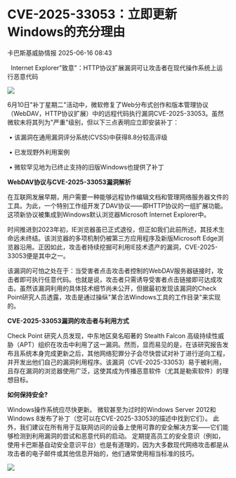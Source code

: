 #  CVE-2025-33053：立即更新Windows的充分理由  
 卡巴斯基威胁情报   2025-06-16 08:43  
  
  Internet Explorer"致意"：HTTP协议扩展漏洞可让攻击者在现代操作系统上运行恶意代码  
  
  
![](https://mmbiz.qpic.cn/sz_mmbiz_png/BscvC1hbNBeXxNdwrFKT30VrgXqzibEfu9cc4ibpFgwV3fEkYYxU17PNt3KA7CTFZicAhMTeZIqh0JgTmZVmYjL8g/640?wx_fmt=png&from=appmsg "")  
  
  
6月10日"补丁星期二"活动中，微软修复了Web分布式创作和版本管理协议（WebDAV，HTTP协议扩展）中的远程代码执行漏洞CVE-2025-33053。虽然微软未将其列为"严重"级别，但以下三点表明应立即安装补丁：  
  
 • 该漏洞在通用漏洞评分系统(CVSS)中获得8.8分较高评级  
  
 • 已发现野外利用案例  
  
 • 微软罕见地为已终止支持的旧版Windows也提供了补丁  
  
  
**WebDAV协议与CVE-2025-33053漏洞解析**  
  
  
  
在互联网发展早期，用户需要一种能够远程协作编辑文档和管理网络服务器文件的工具。为此，一个特别工作组开发了DAV协议——即HTTP协议的一组扩展功能。这项新协议被集成到Windows默认浏览器Microsoft Internet Explorer中。  
  
时间推进到2023年初，IE浏览器虽已正式退役，但正如我们此前所述，其技术生命远未终结。该浏览器的多项机制仍被第三方应用程序及新版Microsoft Edge浏览器沿用。正因如此，攻击者持续挖掘可利用IE技术遗产的漏洞，CVE-2025-33053便是其中之一。  
  
该漏洞的可怕之处在于：当受害者点击攻击者控制的WebDAV服务器链接时，攻击者即可执行任意代码。也就是说，攻击者只需诱导受害者点击链接即可达成攻击。虽然该漏洞利用的具体技术细节尚未公开，但据最初发现该漏洞的Check Point研究人员透露，攻击是通过操纵"某合法Windows工具的工作目录"来实现的。  
  
**CVE-2025-33053漏洞的攻击者与利用方式**  
  
  
  
Check Point 研究人员发现，中东地区臭名昭著的 Stealth Falcon 高级持续性威胁（APT）组织在攻击中利用了这一漏洞。然而，显而易见的是，在该研究报告发布且系统本身完成更新之后，其他网络犯罪分子会尽快尝试对补丁进行逆向工程，并开发出他们自己的漏洞利用程序。该漏洞（CVE-2025-33053）易于被利用，且存在漏洞的浏览器使用广泛，这使其成为传播恶意软件（尤其是勒索软件）的理想目标。  
  
  
  
**如何保持安全?**  
  
  
Windows操作系统应尽快更新。 微软甚至为过时的Windows Server 2012和Windows 8发布了补丁（您可以在CVE-2025-33053的描述中找到它们）。 此外，我们建议在所有用于互联网访问的设备上使用可靠的安全解决方案——它们能够检测到利用漏洞的尝试和恶意代码的启动。 定期提高员工的安全意识（例如，使用卡巴斯基自动安全意识平台）也是有道理的，因为大多数现代网络攻击都是从攻击者的电子邮件或其他信息开始的，他们通常使用相当标准的技巧。  
  
![](https://mmbiz.qpic.cn/sz_mmbiz_jpg/BscvC1hbNBeXxNdwrFKT30VrgXqzibEfuFYCP0ZibJwlIbu891Eic79j5CliaNVVDVUH8drbV9Qib7qB6A0CkkficvTw/640?wx_fmt=jpeg&from=appmsg "")  
  
  
  
